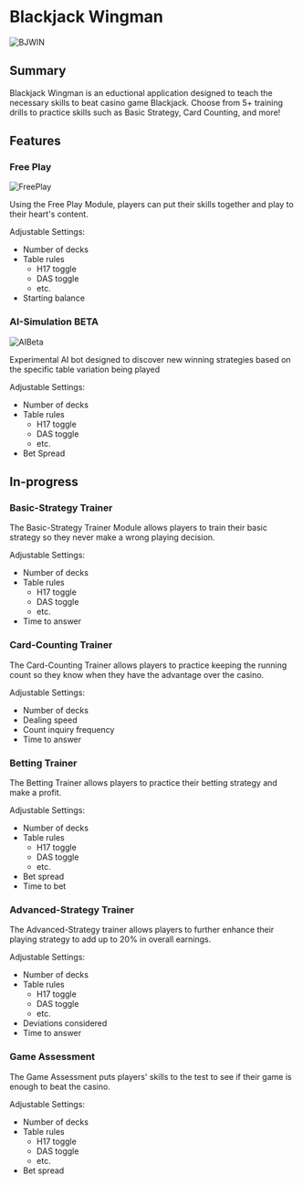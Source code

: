 # Blackjack Wingman
![BJWIN](https://github.com/user-attachments/assets/1bded119-6193-4e2d-b88d-dca601a03105)

## Summary
Blackjack Wingman is an eductional application designed to teach the necessary skills to beat casino game Blackjack. Choose from 5+ training drills to practice skills such as Basic Strategy, Card Counting, and more!

## Features
### Free Play
![FreePlay](https://github.com/user-attachments/assets/831872cd-66c1-43af-b9a6-2e478971d012)

Using the Free Play Module, players can put their skills together and play to their heart's content. 

Adjustable Settings:
* Number of decks
* Table rules
  * H17 toggle
  * DAS toggle
  * etc.
* Starting balance

### AI-Simulation BETA
![AIBeta](https://github.com/user-attachments/assets/7420079d-d402-4b99-a041-3b56f1b9ec29)


Experimental AI bot designed to discover new winning strategies based on the specific table variation being played

Adjustable Settings:
* Number of decks
* Table rules
  * H17 toggle
  * DAS toggle
  * etc.
* Bet Spread

## In-progress
### Basic-Strategy Trainer
The Basic-Strategy Trainer Module allows players to train their basic strategy so they never make a wrong playing decision. 

Adjustable Settings:
* Number of decks
* Table rules
  * H17 toggle
  * DAS toggle
  * etc.
* Time to answer
  
### Card-Counting Trainer
The Card-Counting Trainer allows players to practice keeping the running count so they know when they have the advantage over the casino.

Adjustable Settings:
* Number of decks
* Dealing speed
* Count inquiry frequency
* Time to answer

### Betting Trainer
The Betting Trainer allows players to practice their betting strategy and make a profit.

Adjustable Settings:
* Number of decks
* Table rules
  * H17 toggle
  * DAS toggle
  * etc.
* Bet spread
* Time to bet

### Advanced-Strategy Trainer
The Advanced-Strategy trainer allows players to further enhance their playing strategy to add up to 20% in overall earnings.

Adjustable Settings:
* Number of decks
* Table rules
  * H17 toggle
  * DAS toggle
  * etc.
* Deviations considered
* Time to answer

### Game Assessment
The Game Assessment puts players' skills to the test to see if their game is enough to beat the casino.

Adjustable Settings:
* Number of decks
* Table rules
  * H17 toggle
  * DAS toggle
  * etc.
* Bet spread
